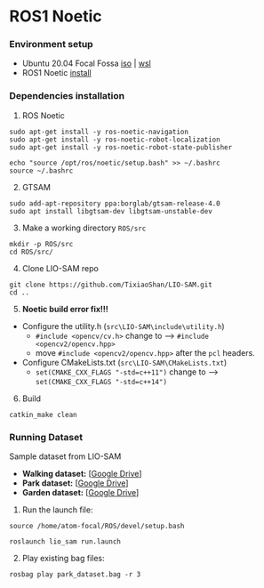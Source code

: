 # ROS1 Noetic
### Environment setup
- Ubuntu 20.04 Focal Fossa [iso](https://releases.ubuntu.com/focal/) | [wsl](https://apps.microsoft.com/detail/9mttcl66cpxj?hl=en-US&gl=US)
- ROS1 Noetic [install](https://wiki.ros.org/noetic/Installation/Ubuntu)

### Dependencies installation
1. ROS Noetic
```
sudo apt-get install -y ros-noetic-navigation
sudo apt-get install -y ros-noetic-robot-localization
sudo apt-get install -y ros-noetic-robot-state-publisher
```
```
echo "source /opt/ros/noetic/setup.bash" >> ~/.bashrc
source ~/.bashrc
```
2. GTSAM
```
sudo add-apt-repository ppa:borglab/gtsam-release-4.0
sudo apt install libgtsam-dev libgtsam-unstable-dev
```
3. Make a working directory `ROS/src`
```
mkdir -p ROS/src
cd ROS/src/
```
4. Clone LIO-SAM repo
```
git clone https://github.com/TixiaoShan/LIO-SAM.git
cd ..
```
5. **Noetic build error fix!!!**
- Configure the utility.h (`src\LIO-SAM\include\utility.h`)
  - `#include <opencv/cv.h>` change to -->  `#include <opencv2/opencv.hpp>`
  - move  `#include <opencv2/opencv.hpp>`  after the  `pcl`  headers.
- Configure CMakeLists.txt (`src\LIO-SAM\CMakeLists.txt`)
  - `set(CMAKE_CXX_FLAGS "-std=c++11")` change to --> `set(CMAKE_CXX_FLAGS "-std=c++14")`

6. Build
```
catkin_make clean
```

### Running Dataset
Sample dataset from LIO-SAM
-   **Walking dataset:**  [[Google Drive](https://drive.google.com/drive/folders/1gJHwfdHCRdjP7vuT556pv8atqrCJPbUq?usp=sharing)]
-   **Park dataset:**  [[Google Drive](https://drive.google.com/drive/folders/1gJHwfdHCRdjP7vuT556pv8atqrCJPbUq?usp=sharing)]
-   **Garden dataset:**  [[Google Drive](https://drive.google.com/drive/folders/1gJHwfdHCRdjP7vuT556pv8atqrCJPbUq?usp=sharing)]

1.  Run the launch file:

```
source /home/atom-focal/ROS/devel/setup.bash
```

```
roslaunch lio_sam run.launch
```

2.  Play existing bag files:

```
rosbag play park_dataset.bag -r 3
```
